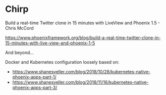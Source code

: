 # Chirp

Build a real-time Twitter clone in 15 minutes with LiveView and Phoenix 1.5 - Chris McCord

https://www.phoenixframework.org/blog/build-a-real-time-twitter-clone-in-15-minutes-with-live-view-and-phoenix-1-5

And beyond...

Docker and Kubernetes configuration loosely based on:

- https://www.shanesveller.com/blog/2018/10/28/kubernetes-native-phoenix-apps-part-1/
- https://www.shanesveller.com/blog/2018/11/16/kubernetes-native-phoenix-apps-part-3/
